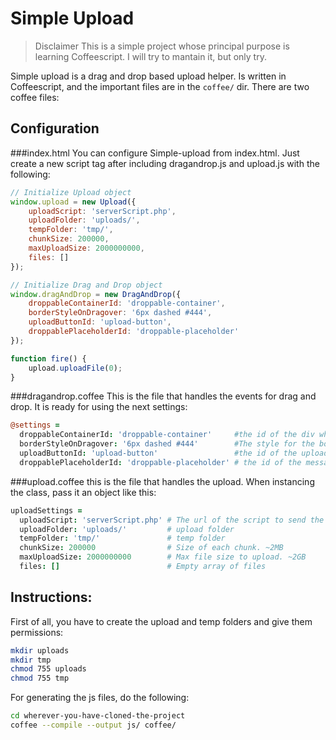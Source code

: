 Simple Upload
=============

> Disclaimer
> This is a simple project whose principal purpose is learning Coffeescript.
> I will try to mantain it, but only try.

Simple upload is a drag and drop based upload helper. Is written in
Coffeescript, and the important files are in the `coffee/` dir. There are two
coffee files:

Configuration
-------------
###index.html
You can configure Simple-upload from index.html. Just create a new script tag
after including dragandrop.js and upload.js with the following:

```javascript
// Initialize Upload object
window.upload = new Upload({
	uploadScript: 'serverScript.php',
	uploadFolder: 'uploads/',
	tempFolder: 'tmp/',
	chunkSize: 200000,
	maxUploadSize: 2000000000,
	files: []
});

// Initialize Drag and Drop object
window.dragAndDrop = new DragAndDrop({
	droppableContainerId: 'droppable-container',
	borderStyleOnDragover: '6px dashed #444',
	uploadButtonId: 'upload-button',
	droppablePlaceholderId: 'droppable-placeholder'
});

function fire() {
	upload.uploadFile(0);
}
```

###dragandrop.coffee
This is the file that handles the events for drag and drop. It is ready for
using the next settings:

```coffeescript
@settings =
  droppableContainerId: 'droppable-container'     #the id of the div where we will drop the files in
  borderStyleOnDragover: '6px dashed #444'        #The style for the border of the div while in the dragover event
  uploadButtonId: 'upload-button'                 #the id of the upload button
  droppablePlaceholderId: 'droppable-placeholder' # the id of the message "drop your files here"
```

###upload.coffee
this is the file that handles the upload. When instancing the class, pass it an
object like this:

```coffee
uploadSettings =
  uploadScript: 'serverScript.php' # The url of the script to send the data to
  uploadFolder: 'uploads/'         # upload folder
  tempFolder: 'tmp/'               # temp folder
  chunkSize: 200000                # Size of each chunk. ~2MB
  maxUploadSize: 2000000000        # Max file size to upload. ~2GB
  files: []                        # Empty array of files
```

Instructions:
-------------
First of all, you have to create the upload and temp folders and give them
permissions:

```bash
mkdir uploads
mkdir tmp
chmod 755 uploads
chmod 755 tmp
```

For generating the js files, do the following:

```bash
cd wherever-you-have-cloned-the-project
coffee --compile --output js/ coffee/
```
